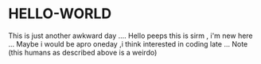 # HELLO-WORLD
This is just another awkward day ....
Hello peeps this is sirm , i'm new here ...
Maybe i would be apro oneday ,i think interested in coding late ...
Note (this humans as described above is  a weirdo)
